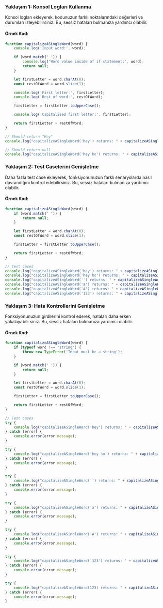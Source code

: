 ### Yaklaşım 1: Konsol Logları Kullanma

Konsol logları ekleyerek, kodunuzun farklı noktalarındaki değerleri ve durumları izleyebilirsiniz. Bu, sessiz hataları bulmanıza yardımcı olabilir.

#### Örnek Kod:

```javascript
function capitalizeASingleWord(word) {
    console.log('Input word:', word);

    if (word.match(' ')) {
        console.log('Word value inside of if statement:', word);
        return null;
    }

    let firstLetter = word.charAt(0);
    const restOfWord = word.slice(1);

    console.log('First letter:', firstLetter);
    console.log('Rest of word:', restOfWord);

    firstLetter = firstLetter.toUpperCase();

    console.log('Capitalized first letter:', firstLetter);

    return firstLetter + restOfWord;
}

// Should return "Hey"
console.log("capitalizeASingleWord('hey') returns: " + capitalizeASingleWord('hey'));

// Should return null
console.log("capitalizeASingleWord('hey ho') returns: " + capitalizeASingleWord('hey ho'));
```

### Yaklaşım 2: Test Caselerini Genişletme

Daha fazla test case ekleyerek, fonksiyonunuzun farklı senaryolarda nasıl davrandığını kontrol edebilirsiniz. Bu, sessiz hataları bulmanıza yardımcı olabilir.

#### Örnek Kod:

```javascript
function capitalizeASingleWord(word) {
    if (word.match(' ')) {
        return null;
    }

    let firstLetter = word.charAt(0);
    const restOfWord = word.slice(1);

    firstLetter = firstLetter.toUpperCase();

    return firstLetter + restOfWord;
}

// Test cases
console.log("capitalizeASingleWord('hey') returns: " + capitalizeASingleWord('hey')); // Should return "Hey"
console.log("capitalizeASingleWord('hey ho') returns: " + capitalizeASingleWord('hey ho')); // Should return null
console.log("capitalizeASingleWord('') returns: " + capitalizeASingleWord('')); // Should return null
console.log("capitalizeASingleWord('a') returns: " + capitalizeASingleWord('a')); // Should return "A"
console.log("capitalizeASingleWord('A') returns: " + capitalizeASingleWord('A')); // Should return "A"
console.log("capitalizeASingleWord('123') returns: " + capitalizeASingleWord('123')); // Should return "123"
```

### Yaklaşım 3: Hata Kontrollerini Genişletme

Fonksiyonunuzun girdilerini kontrol ederek, hataları daha erken yakalayabilirsiniz. Bu, sessiz hataları bulmanıza yardımcı olabilir.

#### Örnek Kod:

```javascript
function capitalizeASingleWord(word) {
    if (typeof word !== 'string') {
        throw new TypeError('Input must be a string');
    }

    if (word.match(' ')) {
        return null;
    }

    let firstLetter = word.charAt(0);
    const restOfWord = word.slice(1);

    firstLetter = firstLetter.toUpperCase();

    return firstLetter + restOfWord;
}

// Test cases
try {
    console.log("capitalizeASingleWord('hey') returns: " + capitalizeASingleWord('hey')); // Should return "Hey"
} catch (error) {
    console.error(error.message);
}

try {
    console.log("capitalizeASingleWord('hey ho') returns: " + capitalizeASingleWord('hey ho')); // Should return null
} catch (error) {
    console.error(error.message);
}

try {
    console.log("capitalizeASingleWord('') returns: " + capitalizeASingleWord('')); // Should return null
} catch (error) {
    console.error(error.message);
}

try {
    console.log("capitalizeASingleWord('a') returns: " + capitalizeASingleWord('a')); // Should return "A"
} catch (error) {
    console.error(error.message);
}

try {
    console.log("capitalizeASingleWord('A') returns: " + capitalizeASingleWord('A')); // Should return "A"
} catch (error) {
    console.error(error.message);
}

try {
    console.log("capitalizeASingleWord('123') returns: " + capitalizeASingleWord('123')); // Should return "123"
} catch (error) {
    console.error(error.message);
}

try {
    console.log("capitalizeASingleWord(123) returns: " + capitalizeASingleWord(123)); // Should throw TypeError
} catch (error) {
    console.error(error.message);
}
```
